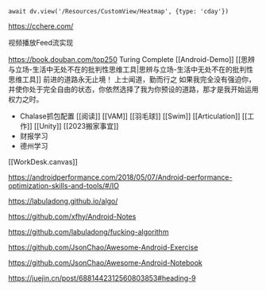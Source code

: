 
```dataviewjs
await dv.view('/Resources/CustomView/Heatmap', {type: 'cday'})

```

https://cchere.com/

视频播放Feed流实现

https://book.douban.com/top250
Turing Complete
[[Android-Demo]]
[[思辨与立场-生活中无处不在的批判性思维工具|思辨与立场-生活中无处不在的批判性思维工具]] 
前进的道路永无止境！
上士闻道，勤而行之
如果我完全没有强迫你，并使你处于完全自由的状态，你依然选择了我为你预设的道路，那才是我开始运用权力之时。 ​​​
- Chalase抓包配置
[[阅读]]
[[VAM]]
[[羽毛球]]
[[Swim]]
[[Articulation]]
[[工作]]
[[Unity]]
[[2023搬家事宜]]
- 财报学习
- 德州学习

[[WorkDesk.canvas]]

https://androidperformance.com/2018/05/07/Android-performance-optimization-skills-and-tools/#/IO

<https://labuladong.github.io/algo/>

<https://github.com/xfhy/Android-Notes>

<https://github.com/labuladong/fucking-algorithm>


<https://github.com/JsonChao/Awesome-Android-Exercise>

https://github.com/JsonChao/Awesome-Android-Notebook


https://juejin.cn/post/6881442312560803853#heading-9
